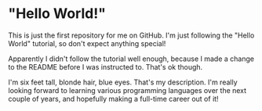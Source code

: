 # "Hello World!"

This is just the first repository for me on GitHub. I'm just following the "Hello World" tutorial, so don't expect anything special!

Apparently I didn't follow the tutorial well enough, because I made a change to the README before I was instructed to. That's ok though.

I'm six feet tall, blonde hair, blue eyes. That's my description. I'm really looking forward to learning various programming languages over the next couple of years, and hopefully making a full-time career out of it!
